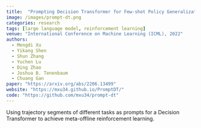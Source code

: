 ```yaml
---
title:  "Prompting Decision Transformer for Few-shot Policy Generalization"
image: /images/prompt-dt.png
categories: research
tags: [large language model, reinforcement learning]
venue: "International Conference on Machine Learning (ICML), 2022"
authors:
  - Mengdi Xu
  - Yikang Shen
  - Shun Zhang
  - Yuchen Lu
  - Ding Zhao
  - Joshua B. Tenenbaum
  - Chuang Gan
paper: "https://arxiv.org/abs/2206.13499"
website: "https://mxu34.github.io/PromptDT/"
code: "https://github.com/mxu34/prompt-dt"
---
```

Using trajectory segments of different tasks as prompts for a Decision Transformer to achieve meta-offline reinforcement learning.
